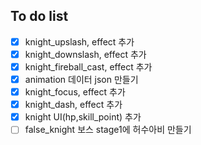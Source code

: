 ## To do list
- [x] knight_upslash, effect 추가
- [x] knight_downslash, effect 추가
- [x] knight_fireball_cast, effect 추가
- [x] animation 데이터 json 만들기
- [x] knight_focus, effect 추가
- [x] knight_dash, effect 추가
- [x] knight UI(hp,skill_point) 추가
- [ ] false_knight 보스 stage1에 허수아비 만들기 